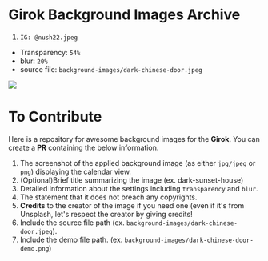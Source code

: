 # Girok Background Images Archive

1. `IG: @nush22.jpeg`

- Transparency: `54%`
- blur: `20%`
- source file: `background-images/dark-chinese-door.jpeg`

![](/background-images/dark-chinese-door-demo.png)

# To Contribute

Here is a repository for awesome background images for the **Girok**. You can create a **PR** containing the below information.

1. The screenshot of the applied background image (as either `jpg/jpeg` or `png`) displaying the calendar view.
2. (Optional)Brief title summarizing the image (ex. dark-sunset-house)
3. Detailed information about the settings including `transparency` and `blur`.
4. The statement that it does not breach any copyrights.
5. **Credits** to the creator of the image if you need one (even if it's from Unsplash, let's respect the creator by giving credits!
6. Include the source file path (ex. `background-images/dark-chinese-door.jpeg`).
7. Include the demo file path. (ex. `background-images/dark-chinese-door-demo.png`)
